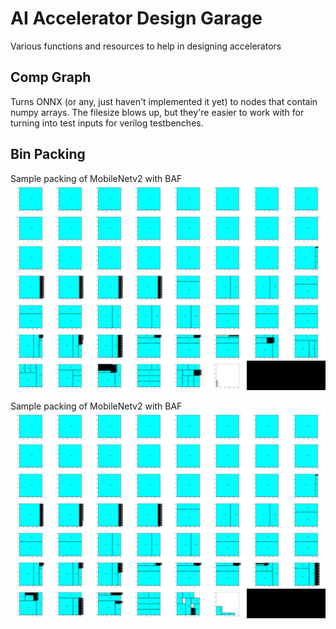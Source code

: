 # AI Accelerator Design Garage

Various functions and resources to help in designing accelerators

## Comp Graph

Turns ONNX (or any, just haven't implemented it yet) to nodes that contain numpy arrays. The filesize blows up, but they're easier to work with for turning into test inputs for verilog testbenches.

## Bin Packing

Sample packing of MobileNetv2 with BAF
![alt text](images/mbv2_baf.png)

Sample packing of MobileNetv2 with BAF
![alt text](images/mbv2_bssf.png)